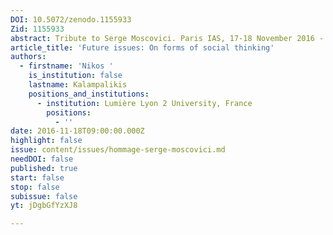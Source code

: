 ```yaml
---
DOI: 10.5072/zenodo.1155933
Zid: 1155933
abstract: Tribute to Serge Moscovici. Paris IAS, 17-18 November 2016 - Session 8
article_title: 'Future issues: On forms of social thinking'
authors:
  - firstname: 'Nikos '
    is_institution: false
    lastname: Kalampalikis
    positions_and_institutions:
      - institution: Lumière Lyon 2 University, France
        positions:
          - ''
date: 2016-11-18T09:00:00.000Z
highlight: false
issue: content/issues/hommage-serge-moscovici.md
needDOI: false
published: true
start: false
stop: false
subissue: false
yt: jDgbGfYzXJ8

---
```


<Youtube yt="jDgbGfYzXJ8" caption="Future issues: On forms of social thinking" start="false" stop="false"></Youtube>
